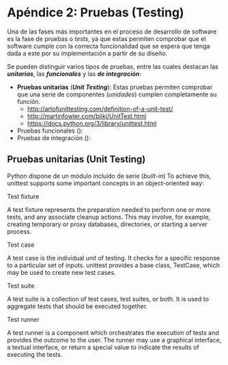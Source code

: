 # Apéndice 2: Pruebas (Testing)


Una de las fases más importantes en el proceso de desarrollo de software es la fase de pruebas o *tests*, ya que estas permiten comprobar que el software cumple con la correcta funcionalidad que se espera que tenga dada a este por su implementación a partir de su diseño.

Se pueden distinguir varios tipos de pruebas, entre las cuales destacan las _**unitarias**_, las _**funcionales**_ y las _**de integración**_:

* **Pruebas unitarias** (_**Unit Testing**_): Estas pruebas permiten comprobar que una serie de componentes (*unidades*) cumplen completamente su función.
  * http://artofunittesting.com/definition-of-a-unit-test/
  * http://martinfowler.com/bliki/UnitTest.html
  * https://docs.python.org/3/library/unittest.html
* Pruebas funcionales ():
* Pruebas de integración ():

## Pruebas unitarias (Unit Testing)

Python dispone de un módulo incluido de serie (*built-in*)
To achieve this, unittest supports some important concepts in an object-oriented way:

Test fixture

A test fixture represents the preparation needed to perform one or more tests, and any associate cleanup actions. This may involve, for example, creating temporary or proxy databases, directories, or starting a server process.

Test case

A test case is the individual unit of testing. It checks for a specific response to a particular set of inputs. unittest provides a base class, TestCase, which may be used to create new test cases.

Test suite

A test suite is a collection of test cases, test suites, or both. It is used to aggregate tests that should be executed together.

Test runner

A test runner is a component which orchestrates the execution of tests and provides the outcome to the user. The runner may use a graphical interface, a textual interface, or return a special value to indicate the results of executing the tests.